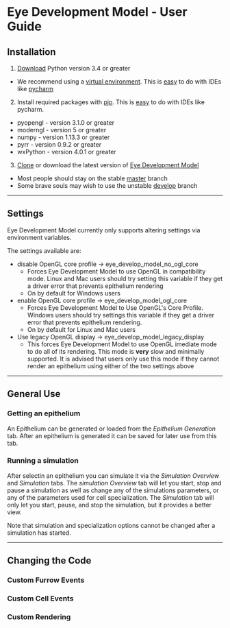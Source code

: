 # Eye Development Model - User Guide
## Installation
1. [Download](https://www.python.org/downloads/) Python version 3.4 or greater
  * We recommend using a [virtual environment](https://docs.python.org/3/tutorial/venv.html). This is [easy](https://www.jetbrains.com/help/pycharm-edu/creating-virtual-environment.html) to do with IDEs like [pycharm](https://www.jetbrains.com/pycharm/)

2. Install required packages with [pip](https://docs.python.org/3/installing/). This is [easy](https://www.jetbrains.com/help/pycharm/installing-uninstalling-and-upgrading-packages.html) to do with IDEs like pycharm.
  * pyopengl - version 3.1.0 or greater
  * moderngl - version 5 or greater
  * numpy - version 1.13.3 or greater
  * pyrr - version 0.9.2 or greater
  * wxPython - version 4.0.1 or greater

3. [Clone](https://help.github.com/articles/cloning-a-repository/) or download the latest version of [Eye Development Model](https://github.uc.edu/lavinrp/EyeDevelopmentModel)
  * Most people should stay on the stable [master](https://github.uc.edu/lavinrp/EyeDevelopmentModel/tree/master) branch
  * Some brave souls may wish to use the unstable [develop](https://github.uc.edu/lavinrp/EyeDevelopmentModel/tree/develop) branch
___
## Settings
Eye Development Model currently only supports altering settings via environment variables.

The settings available are:
  * disable OpenGL core profile -> eye_develop_model_no_ogl_core
    * Forces Eye Development Model to use OpenGL in compatibility mode. Linux and Mac users should try setting this variable if they get a driver error that prevents epithelium rendering
    * On by default for Windows users
  * enable OpenGL core profile -> eye_develop_model_ogl_core
    * Forces Eye Development Model to Use OpenGL's Core Profile. Windows users should try settings this variable if they get a driver error that prevents epithelium rendering.
    * On by default for Linux and Mac users
  * Use legacy OpenGL display -> eye_develop_model_legacy_display
    * This forces Eye Development Model to use OpenGL imediate mode to do all of its rendering. This mode is **very** slow and minimally supported. It is advised that users only use this mode if they cannot render an epithelium using either of the two settings above
___
## General Use
### Getting an epithelium
An Epithelium can be generated or loaded from the _Epithelium Generation_ tab. After an epithelium is generated it can be saved for later use from this tab.
### Running a simulation
After selectin an epithelium you can simulate it via the _Simulation Overview_ and _Simulation_ tabs.
The _simulation Overview_ tab will let you start, stop and pause a simulation as well as change any of the simulations parameters, or any of the parameters used for cell specialization. The _Simulation_ tab will only let you start, pause, and stop the simulation, but it provides a better view.

Note that simulation and specialization options cannot be changed after a simulation has started.

___
## Changing the Code
### Custom Furrow Events
### Custom Cell Events
### Custom Rendering
